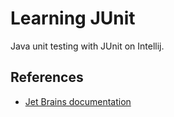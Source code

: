 # Learning JUnit
Java unit testing with JUnit on Intellij.

## References
- [Jet Brains documentation](https://www.jetbrains.com/help/idea/junit.html)
